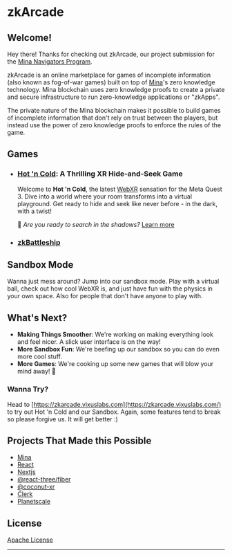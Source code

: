 # zkArcade

## Welcome!

Hey there! Thanks for checking out zkArcade, our project submission for the [Mina Navigators Program](https://minafoundation.notion.site/Mina-Navigators-Program-Information-e8d0490aa0e04c28b061887a8cc22f9a).

zkArcade is an online marketplace for games of incomplete information (also known as fog-of-war games) built on top of [Mina](https://minaprotocol.com/)'s zero knowledge technology. Mina blockchain uses zero knowledge proofs to create a private and secure infrastructure to run zero-knowledge applications or "zkApps".

The private nature of the Mina blockchain makes it possible to build games of incomplete information that don't rely on trust between the players, but instead use the power of zero knowledge proofs to enforce the rules of the game.

## Games

- ### [Hot 'n Cold](./docs/HotnCold.md): A Thrilling XR Hide-and-Seek Game

  Welcome to **Hot 'n Cold**, the latest [WebXR](https://immersive-web.github.io/webxr-samples/) sensation for the Meta Quest 3. Dive into a world where your room transforms into a virtual playground. Get ready to hide and seek like never before - in the dark, with a twist!

  🔦 _Are you ready to search in the shadows?_ [Learn more](./docs/HotnCold.md)

- ### [zkBattleship](./docs/HotnCold.md)

## Sandbox Mode

Wanna just mess around? Jump into our sandbox mode. Play with a virtual ball, check out how cool WebXR is, and just have fun with the physics in your own space. Also for people that don't have anyone to play with.

## What's Next?

- **Making Things Smoother**: We're working on making everything look and feel nicer. A slick user interface is on the way!
- **More Sandbox Fun**: We're beefing up our sandbox so you can do even more cool stuff.
- **More Games**: We're cooking up some new games that will blow your mind away! 🤯

### Wanna Try?

Head to [https://zkarcade.vixuslabs.com](https://zkarcade.vixuslabs.com/) to try out Hot 'n Cold and our Sandbox. Again, some features tend to break so please forgive us. It will get better :)

## Projects That Made this Possible

- [Mina](https://minaprotocol.com/)
- [React](https://react.dev/)
- [Nextjs](https://nextjs.org/)
- [@react-three/fiber](https://github.com/pmndrs/react-three-fiber)
- [@coconut-xr](https://www.coconut-xr.com/)
- [Clerk](https://clerk.com/)
- [Planetscale](https://planetscale.com/)

## License

[Apache License]("https://raw.githubusercontent.com/0xtito/hot-n-cold/main/LICENSE.MD")

---
